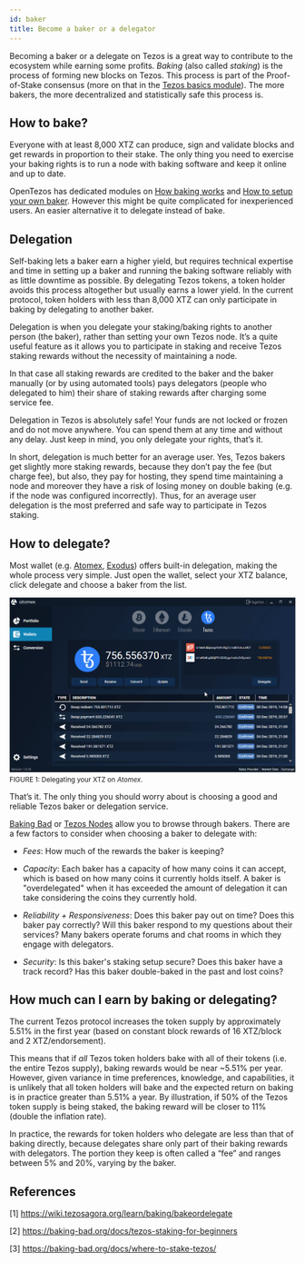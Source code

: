 ```yaml
---
id: baker
title: Become a baker or a delegator
---
```


Becoming a baker or a delegate on Tezos is a great way to contribute to the ecosystem while earning some profits. _Baking_ (also called _staking_) is the process of forming new blocks on Tezos. This process is part of the Proof-of-Stake consensus (more on that in the [Tezos basics module](/tezos-basics)). The more bakers, the more decentralized and statistically safe this process is. 

## How to bake?

Everyone with at least 8,000 XTZ can produce, sign and validate blocks and get rewards in proportion to their stake. The only thing you need to exercise your baking rights is to run a node with baking software and keep it online and up to date.

OpenTezos has dedicated modules on [How baking works](/baking) and [How to setup your own baker](/baker). However this might be quite complicated for inexperienced users. An easier alternative it to delegate instead of bake.

## Delegation

Self-baking lets a baker earn a higher yield, but requires technical expertise and time in setting up a baker and running the baking software reliably with as little downtime as possible. By delegating Tezos tokens, a token holder avoids this process altogether but usually earns a lower yield. In the current protocol, token holders with less than 8,000 XTZ can only participate in baking by delegating to another baker.

Delegation is when you delegate your staking/baking rights to another person (the baker), rather than setting your own Tezos node. It’s a quite useful feature as it allows you to participate in staking and receive Tezos staking rewards without the necessity of maintaining a node.

In that case all staking rewards are credited to the baker and the baker manually (or by using automated tools) pays delegators (people who delegated to him) their share of staking rewards after charging some service fee.

Delegation in Tezos is absolutely safe! Your funds are not locked or frozen and do not move anywhere. You can spend them at any time and without any delay. Just keep in mind, you only delegate your rights, that’s it.

In short, delegation is much better for an average user. Yes, Tezos bakers get slightly more staking rewards, because they don’t pay the fee (but charge fee), but also, they pay for hosting, they spend time maintaining a node and moreover they have a risk of losing money on double baking (e.g. if the node was configured incorrectly). Thus, for an average user delegation is the most preferred and safe way to participate in Tezos staking.

## How to delegate?
Most wallet (e.g. [Atomex](https://atomex.me/), [Exodus](https://www.exodus.com/)) offers built-in delegation, making the whole process very simple. Just open the wallet, select your XTZ balance, click delegate and choose a baker from the list. 

![](../../static/img/contribute/delegate.gif)
<small className="figure">FIGURE 1: Delegating your XTZ on _Atomex_.</small>

That’s it. The only thing you should worry about is choosing a good and reliable Tezos baker or delegation service. 

[Baking Bad](https://baking-bad.org/docs/where-to-stake-tezos) or [Tezos Nodes](https://tezos-nodes.com/) allow you to browse through bakers. There are a few factors to consider when choosing a baker to delegate with:

- *Fees*: How much of the rewards the baker is keeping? 

- *Capacity*: Each baker has a capacity of how many coins it can accept, which is based on how many coins it currently holds itself. A baker is "overdelegated" when it has exceeded the amount of delegation it can take considering the coins they currently hold.    

- *Reliability + Responsiveness*: Does this baker pay out on time? Does this baker pay correctly? Will this baker respond to my questions about their services? Many bakers operate forums and chat rooms in which they engage with delegators.

- *Security*: Is this baker's staking setup secure? Does this baker have a track record? Has this baker double-baked in the past and lost coins?

## How much can I earn by baking or delegating?
The current Tezos protocol increases the token supply by approximately 5.51% in the first year (based on constant block rewards of 16 XTZ/block and 2 XTZ/endorsement).

This means that if *all* Tezos token holders bake with all of their tokens (i.e. the entire Tezos supply), baking rewards would be near ~5.51% per year. However, given variance in time preferences, knowledge, and capabilities, it is unlikely that all token holders will bake and the expected return on baking is in practice greater than 5.51% a year. By illustration, if 50% of the Tezos token supply is being staked, the baking reward will be closer to 11% (double the inflation rate).

In practice, the rewards for token holders who delegate are less than that of baking directly, because delegates share only part of their baking rewards with delegators. The portion they keep is often called a “fee” and ranges between 5% and 20%, varying by the baker.

## References

[1] https://wiki.tezosagora.org/learn/baking/bakeordelegate

[2] https://baking-bad.org/docs/tezos-staking-for-beginners

[3] https://baking-bad.org/docs/where-to-stake-tezos/